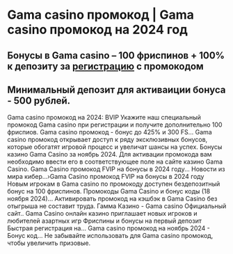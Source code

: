 # Gama casino промокод | Gama casino промокод на 2024 год

## Бонусы в Gama casino  – 100 фриспинов + 100% к депозиту за [регистрацию](https://linksc.ru/gama_fvip) с промокодом 

## Минимальный депозит для активаиции бонуса - 500 рублей. 


Gama casino промокод на 2024: BVIP Укажите наш специальный промокод Gama casino при регистрации и получите дополнительно 100 фриспиов.
Gama casino промокод - бонус до 425% и 300 FS... Gama casino промокод открывает доступ к ряду эксклюзивных бонусов, которые обогатят игровой процесс и увеличат шансы на успех.
Бонусы казино Gama Casino за ноябрь 2024. Для активации промокода вам необходимо ввести его в соответствующее поле на сайте казино Gama Casino.
Gama Casino промокод FVIP на бонусы в 2024 году... Новости из мира кибер…›Gama Casino промокод FVIP на бонусы в 2024 году Новым игрокам в Gama casino по промокоду доступен бездепозитный бонус на 100 фриспинов.
Промокоды Gama Casino и бонус коды (18 ноября 2024)... Активировать промокод на кэшбэк в Gama Casino без отыгрыша не составит труда.
Гамма Казино - Gama casino Официальный сайт.. Gama Casino онлайн казино приглашает новых игроков и любителей азартных игр Фриспины и бонусы на первый депозит Быстрая регистрация на... Gama casino промокод на ноябрь 2024 - Бонус код... Не забывайте использовать для Gama casino промокод, чтобы увеличить призовые.
